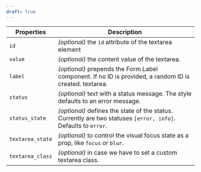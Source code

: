 ```yaml
---
draft: true
---
```


| Properties       | Description                                                                                                    |
| ---------------- | -------------------------------------------------------------------------------------------------------------- |
| `id`             | _(optional)_ the `id` attribute of the textarea element                                                        |
| `value`          | _(optional)_ the content value of the textarea.                                                                |
| `label`          | _(optional)_ prepends the Form Label component. If no ID is provided, a random ID is created. textarea.        |
| `status`         | _(optional)_ text with a status message. The style defaults to an error message.                               |
| `status_state`   | _(optional)_ defines the state of the status. Currently are two statuses `[error, info]`. Defaults to `error`. |
| `textarea_state` | _(optional)_ to control the visual focus state as a prop, like `focus` or `blur`.                              |
| `textarea_class` | _(optional)_ in case we have to set a custom textarea class.                                                   |
